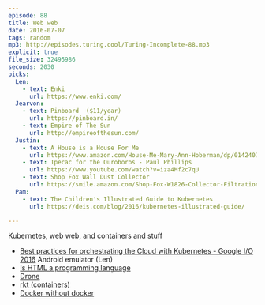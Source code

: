 ```yaml
---
episode: 88
title: Web web
date: 2016-07-07
tags: random
mp3: http://episodes.turing.cool/Turing-Incomplete-88.mp3
explicit: true
file_size: 32495986
seconds: 2030
picks:
  Len:
    - text: Enki
      url: https://www.enki.com/
  Jearvon:
    - text: Pinboard  ($11/year)
      url: https://pinboard.in/
    - text: Empire of The Sun
      url: http://empireofthesun.com/
  Justin:
    - text: A House is a House For Me
      url: https://www.amazon.com/House-Me-Mary-Ann-Hoberman/dp/0142407739
    - text: Ipecac for the Ouroboros - Paul Phillips
      url: https://www.youtube.com/watch?v=iza4Mf2c7qU
    - text: Shop Fox Wall Dust Collector
      url: https://smile.amazon.com/Shop-Fox-W1826-Collector-Filtration/dp/B00AU0FZPA/
  Pam:
    - text: The Children's Illustrated Guide to Kubernetes
      url: https://deis.com/blog/2016/kubernetes-illustrated-guide/

---
```


Kubernetes, web web, and containers and stuff

* [Best practices for orchestrating the Cloud with Kubernetes - Google I/O 2016](https://www.youtube.com/watch?v=21hXNReWsUU)
Android emulator (Len)
* [Is HTML a programming language](https://youtu.be/4A2mWqLUpzw)
* [Drone](https://github.com/drone/drone)
* [rkt (containers)](https://github.com/coreos/rkt)
* [Docker without docker](https://github.com/ChimeraCoder/docker-without-docker)
